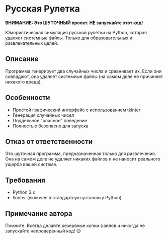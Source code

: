 # Русская Рулетка

**ВНИМАНИЕ: Это ШУТОЧНЫЙ проект. НЕ запускайте этот код!**

Юмористическая симуляция русской рулетки на Python, которая удаляет системные файлы. Только для образовательных и развлекательных целей.

## Описание
Программа генерирует два случайных числа и сравнивает их. Если они совпадают, она удаляет системные файлы (на самом деле не причиняет никакого вреда).

## Особенности
- Простой графический интерфейс с использованием tkinter
- Генерация случайных чисел
- Поддельное "опасное" поведение
- Полностью безопасно для запуска

## Отказ от ответственности
Это шуточная программа, предназначенная только для развлечения. Она на самом деле не удаляет никаких файлов и не наносит реального ущерба вашей системе.

## Требования
- Python 3.x
- tkinter (включен в стандартную установку Python)

## Примечание автора
Помните: Всегда делайте резервные копии файлов и никогда не запускайте непроверенный код! 😉